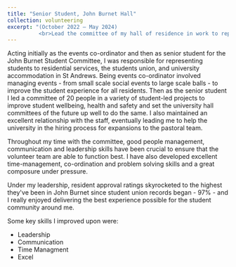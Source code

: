 ```yaml
---
title: "Senior Student, John Burnet Hall"
collection: volunteering
excerpt: "(October 2022 — May 2024) 
          <br>Lead the committee of my hall of residence in work to represent residents, run student-led events and ensure the hall was a safe and welcoming space. My work resulted in the highest committee approval ratings (97%) since student union records, something I'm greatly proud of." 
---
```


Acting initially as the events co-ordinator and then as senior student for the John Burnet Student Committee, I was responsible for representing students to residential services, the students union, and university accommodation in St Andrews. Being events co-ordinator involved managing events - from small scale social events to large scale balls - to improve the student experience for all residents. Then as the senior student I led a committee of 20 people in a variety of student-led projects to improve student wellbeing, health and safety and set the university hall committees of the future up well to do the same. I also maintained an excellent relationship with the staff, eventually leading me to help the university in the hiring process for expansions to the pastoral team.

Throughout my time with the committee, good people management, communication and leadership skills have been crucial to ensure that the volunteer team are able to function best. I have also developed excellent time-management, co-ordination and problem solving skills and a great composure under pressure. 

Under my leadership, resident approval ratings skyrocketed to the highest they've been in John Burnet since student union records began - 97% - and I really enjoyed delivering the best experience possible for the student community around me.

Some key skills I improved upon were:
 * Leadership
 * Communication
 * Time Managment
 * Excel


